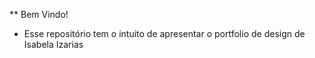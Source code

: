 ** Bem Vindo! 

- Esse repositório tem o intuito de apresentar o portfolio de design de Isabela Izarias
